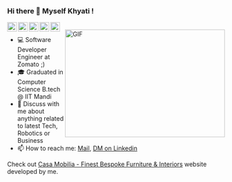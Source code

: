 ### Hi there 👋 Myself Khyati !

<a href="https://github.com/khyati18">
  <img align="left" alt="Khyati's Github" width="22px" src="https://cdn.jsdelivr.net/npm/simple-icons@v3/icons/github.svg" />
</a>
<a href="https://www.linkedin.com/in/khyati-agarwal-29913116b/">
  <img align="left" alt="Khyati's LinkdeIN" width="22px" src="https://cdn.jsdelivr.net/npm/simple-icons@v3/icons/linkedin.svg" />
</a>
<a href="https://gitlab.com/khyati18">
  <img align="left" alt="Khyati's Facebook" width="22px" src="https://cdn.jsdelivr.net/npm/simple-icons@v3/icons/gitlab.svg" />
</a>
<a href="https://www.instagram.com/khyati__agarwal__/">
  <img align="left" alt="Khyati's Instagram" width="22px" src="https://cdn.jsdelivr.net/npm/simple-icons@v3/icons/instagram.svg" />
</a>
<a href="https://www.facebook.com/khyati.agarwal1/">
  <img align="left" alt="Khyati's Facebook" width="22px" src="https://cdn.jsdelivr.net/npm/simple-icons@v3/icons/facebook.svg" />
</a>

<br />
<img align="right" alt="GIF" src="https://media.giphy.com/media/TdwUupHjofXWF6LJJc/giphy.gif" width="370px" height="250" />

- 💻 Software Developer Engineer at Zomato ;)
- 🎓 Graduated in Computer Science B.tech @ IIT Mandi
- 💬 Discuss with me about anything related to latest Tech, Robotics or Business
- 📫 How to reach me: [Mail](mailto:agarwal.khyati5@gmail.com), [DM on Linkedin](https://www.linkedin.com/in/khyati-agarwal-29913116b/)

Check out [Casa Mobilia - Finest Bespoke Furniture & Interiors](https://www.casamobilia.in/) website developed by me.

<br />
<br />

